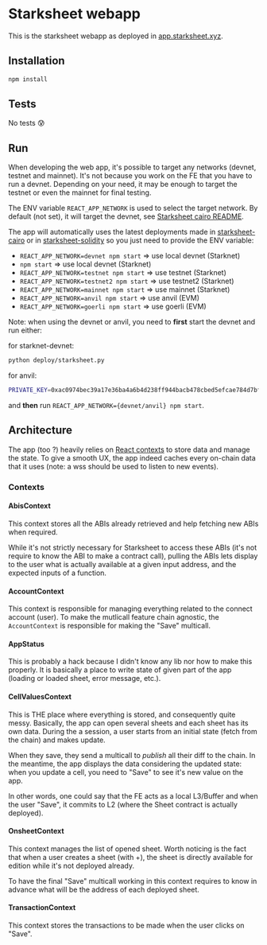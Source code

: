 # Starksheet webapp

This is the starksheet webapp as deployed in
[app.starksheet.xyz](app.starksheet.xyz).

## Installation

```bash
npm install
```

## Tests

No tests 😰

## Run

When developing the web app, it's possible to target any networks (devnet,
testnet and mainnet). It's not because you work on the FE that you have to run a
devnet. Depending on your need, it may be enough to target the testnet or even
the mainnet for final testing.

The ENV variable `REACT_APP_NETWORK` is used to select the target network. By
default (not set), it will target the devnet, see
[Starksheet cairo README](../starksheet-cairo/README.md#deployment).

The app will automatically uses the latest deployments made in
[starksheet-cairo](../starksheet-cairo/deployments/) or in
[starksheet-solidity](../starksheet-solidity/broadcast/Evmsheet.s.sol/) so you
just need to provide the ENV variable:

- `REACT_APP_NETWORK=devnet npm start` => use local devnet (Starknet)
- `npm start` => use local devnet (Starknet)
- `REACT_APP_NETWORK=testnet npm start` => use testnet (Starknet)
- `REACT_APP_NETWORK=testnet2 npm start` => use testnet2 (Starknet)
- `REACT_APP_NETWORK=mainnet npm start` => use mainnet (Starknet)
- `REACT_APP_NETWORK=anvil npm start` => use anvil (EVM)
- `REACT_APP_NETWORK=goerli npm start` => use goerli (EVM)

Note: when using the devnet or anvil, you need to **first** start the devnet and
run either:

for starknet-devnet:

```bash
python deploy/starksheet.py
```

for anvil:

```bash
PRIVATE_KEY=0xac0974bec39a17e36ba4a6b4d238ff944bacb478cbed5efcae784d7bf4f2ff80 forge script script/Evmsheet.s.sol --broadcast --rpc-url http://127.0.0.1:8545
```

and **then** run `REACT_APP_NETWORK={devnet/anvil} npm start`.

## Architecture

The app (too ?) heavily relies on
[React contexts](https://react.dev/reference/react/useContext) to store data and
manage the state. To give a smooth UX, the app indeed caches every on-chain data
that it uses (note: a wss should be used to listen to new events).

### Contexts

#### AbisContext

This context stores all the ABIs already retrieved and help fetching new ABIs
when required.

While it's not strictly necessary for Starksheet to access these ABIs (it's not
require to know the ABI to make a contract call), pulling the ABIs lets display
to the user what is actually available at a given input address, and the
expected inputs of a function.

#### AccountContext

This context is responsible for managing everything related to the connect
account (user). To make the mutlicall feature chain agnostic, the
`AccountContext` is responsible for making the "Save" multicall.

#### AppStatus

This is probably a hack because I didn't know any lib nor how to make this
properly. It is basically a place to write state of given part of the app
(loading or loaded sheet, error message, etc.).

#### CellValuesContext

This is THE place where everything is stored, and consequently quite messy.
Basically, the app can open several sheets and each sheet has its own data.
During the a session, a user starts from an initial state (fetch from the chain)
and makes update.

When they save, they send a multicall to _publish_ all their diff to the chain.
In the meantime, the app displays the data considering the updated state: when
you update a cell, you need to "Save" to see it's new value on the app.

In other words, one could say that the FE acts as a local L3/Buffer and when the
user "Save", it commits to L2 (where the Sheet contract is actually deployed).

#### OnsheetContext

This context manages the list of opened sheet. Worth noticing is the fact that
when a user creates a sheet (with +), the sheet is directly available for
edition while it's not deployed already.

To have the final "Save" multicall working in this context requires to know in
advance what will be the address of each deployed sheet.

#### TransactionContext

This context stores the transactions to be made when the user clicks on "Save".
